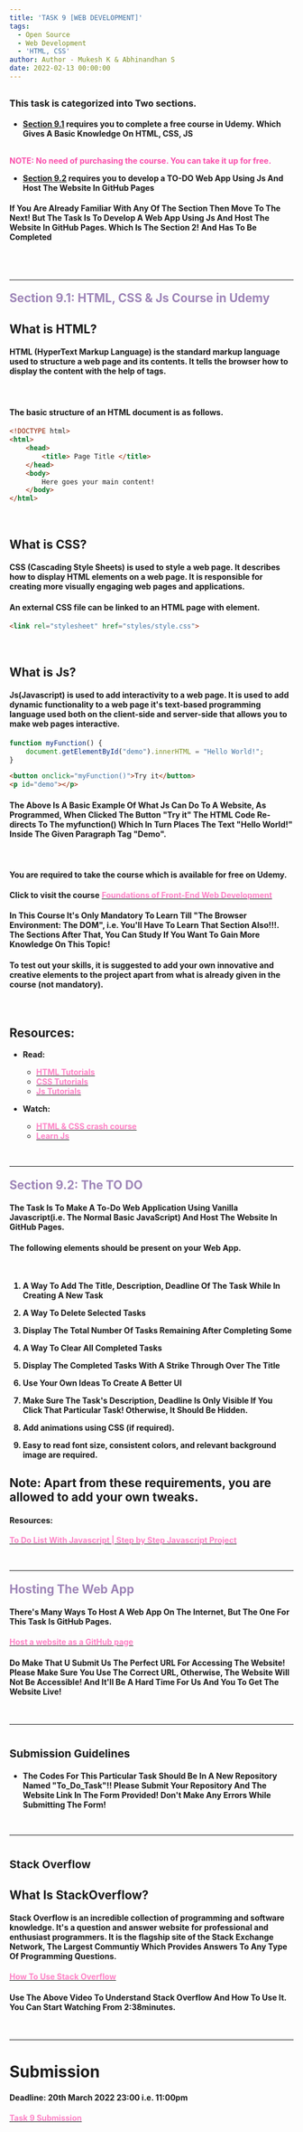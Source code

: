 ```yaml
---
title: 'TASK 9 [WEB DEVELOPMENT]'
tags:
  - Open Source
  - Web Development
  - 'HTML, CSS'
author: Author - Mukesh K & Abhinandhan S
date: 2022-02-13 00:00:00 
---
```

## <span style="font-size: 1rem;">This task is categorized into Two sections.</style>

- <b>[Section 9.1](#sec1) requires you to complete a free course in Udemy. Which Gives A Basic Knowledge On HTML, CSS, JS</b>
<br>
<b><span style="color: #FA4EAB">NOTE: No need of purchasing the course. You can take it up for free.</span></b>

- <b>[Section 9.2](#sec2) requires you to develop a TO-DO Web App Using Js And Host The Website In GitHub Pages</b>

#### If You Are Already Familiar With Any Of The Section Then Move To The Next! But The Task Is To Develop A Web App Using Js And Host The Website In GitHub Pages. Which Is The Section 2! And  Has To Be Completed

<br>

<br>
<hr>

<div id="sec1"></div>

#### <b><span style="color: #9D84B7; font-size: 1.3rem">Section 9.1: HTML, CSS & Js Course in Udemy</span></b>


## What is HTML?
#### HTML (HyperText Markup Language) is the standard markup language used to structure a web page and its contents. It tells the browser how to display the content with the help of tags.

<br>

#### The basic structure of an HTML document is as follows.

```html
<!DOCTYPE html>
<html>
    <head>
        <title> Page Title </title>
    </head>
    <body>
        Here goes your main content!
    </body>
</html>
```

<br>

## What is CSS?
#### CSS (Cascading Style Sheets) is used to style a web page. It describes how to display HTML elements on a web page. It is responsible for creating more visually engaging web pages and applications.

#### An external CSS file can be linked to an HTML page with <link> element.

```html
<link rel="stylesheet" href="styles/style.css">
```

<br>

## What is Js?

#### Js(Javascript) is used to add interactivity to a web page. It is used to add dynamic functionality to a web page it's text-based programming language used both on the client-side and server-side that allows you to make web pages interactive.

```js
function myFunction() {
    document.getElementById("demo").innerHTML = "Hello World!";
}
```
```html
<button onclick="myFunction()">Try it</button>
<p id="demo"></p>
```

#### The Above Is A Basic Example Of What Js Can Do To A Website, As Programmed, When Clicked The Button "Try it" The HTML Code Re-directs To The myfunction() Which In Turn Places The Text "Hello World!" Inside The Given Paragraph Tag "Demo".

<br>

#### You are required to take the course which is available for free on Udemy.
<b>Click to visit the course</b> [<b><span style="color: #FE83C6">Foundations of Front-End Web Development</span></b>](https://www.udemy.com/course/foundations-of-front-end-development/)

#### In This Course It's Only Mandatory To Learn Till "The Browser Environment: The DOM", i.e. You'll Have To Learn That Section Also!!!. The Sections After That, You Can Study If You Want To Gain More Knowledge On This Topic!

#### To test out your skills, it is suggested to add your own innovative and creative elements to the project apart from what is already given in the course (not mandatory).

<br>

## Resources:

- **Read:** <br>
    - [<b><span style="color: #FE83C6">HTML Tutorials</span></b>](https://developer.mozilla.org/en-US/docs/Web/HTML) <br>
    - [<b><span style="color: #FE83C6">CSS Tutorials</span></b>](https://developer.mozilla.org/en-US/docs/Web/CSS)
    - [<b><span style="color: #FE83C6">Js Tutorials</span></b>](https://developer.mozilla.org/en-US/docs/Web/JavaScript)

- **Watch:** <br>
    - [<b><span style="color: #FE83C6">HTML & CSS crash course</span></b>](https://www.youtube.com/watch?v=kMT54MPz9oE)
    - [<b><span style="color: #FE83C6">Learn Js</span></b>](https://www.youtube.com/watch?v=W6NZfCO5SIk)

<br>

<hr>

<div id="sec2"></div>

#### <b><span style="color: #9D84B7; font-size: 1.3rem">Section 9.2: The TO DO</span></b>

#### The Task Is To Make A To-Do Web Application Using Vanilla Javascript(i.e. The Normal Basic JavaScript) And Host The Website In GitHub Pages. 

#### The following elements should be present on your Web App.

<br>

<b>

1. A Way To Add The Title, Description, Deadline Of The Task While In Creating A New Task

2. A Way To Delete Selected Tasks

3. Display The Total Number Of Tasks Remaining After Completing Some

4. A Way To Clear All Completed Tasks

5. Display The Completed Tasks With A Strike Through Over The Title

6. Use Your Own Ideas To Create A Better UI

7. Make Sure The Task's Description, Deadline Is Only Visible If You Click That Particular Task! Otherwise, It Should Be Hidden.

8. Add animations using CSS (if required).

9. Easy to read font size, consistent colors, and relevant background image are required.

</b>

## Note: Apart from these requirements, you are allowed to add your own tweaks.

#### Resources:
[<b><span style="color: #FE83C6">To Do List With Javascript | Step by Step Javascript Project</span></b>](https://youtu.be/cOUNOi297Mw)

<br>

<hr>

#### <b><span style="color: #9D84B7; font-size: 1.3rem">Hosting The Web App</span></b>

#### There's Many Ways To Host A Web App On The Internet, But The One For This Task Is GitHub Pages.

[<b><span style="color: #FE83C6">Host a website as a GitHub page</span></b>](https://www.youtube.com/watch?v=8hrJ4oN1u_8)

#### Do Make That U Submit Us The Perfect URL For Accessing The Website! Please Make Sure You Use The Correct URL, Otherwise, The Website Will Not Be Accessible! And It'll Be A Hard Time For Us And You To Get The Website Live!

<br>

<hr>

# <b><span style="font-size: 1.2rem">Submission Guidelines</span></b>

- <b>The Codes For This Particular Task Should Be In A New Repository Named "To_Do_Task"!! Please Submit Your Repository And The Website Link In The Form Provided! Don't Make Any Errors While Submitting The Form!</b>

<br>

<hr>

# <b><span style="font-size: 1.2rem">Stack Overflow</span></b>

## What Is StackOverflow?

#### Stack Overflow is an incredible collection of programming and software knowledge. It's a question and answer website for professional and enthusiast programmers. It is the flagship site of the Stack Exchange Network, The Largest Communtiy Which Provides Answers To Any Type Of Programming Questions.

[<b><span style="color: #FE83C6">How To Use Stack Overflow</span></b>](https://youtu.be/sMIslcynm0Q)

#### Use The Above Video To Understand Stack Overflow And How To Use It. You Can Start Watching From 2:38minutes.

<br>

<hr>

# Submission 
#### Deadline: 20th March 2022 23:00 i.e. 11:00pm
[<b><span style="color: #FE83C6">Task 9 Submission</b></span>](https://forms.gle/x3fneSSBnLdZK2Ji7)

<br>